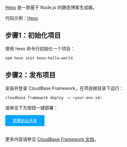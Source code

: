 [Hexo](https://hexo.io/) 是一款基于 Node.js 的静态博客生成器。

代码示例：[Hexo](https://github.com/TencentCloudBase/cloudbase-templates/tree/master/hexo)

## 步骤1：初始化项目

使用 hexo 命令行初始化一个项目：

```sh
npm hexo init hexo-hello-world
```

## 步骤2：发布项目

安装并登录 CloudBase Framework，在项目根目录下运行：

```sh
cloudbase framework deploy -e <your-env-id>
```

或单击下方按钮一键部署：

<div style="background-color:#00A4FF; width: 125px; height: 35px; line-height:35px; text-align:center;"><a href="https://console.cloud.tencent.com/tcb/env/index?action=CreateAndDeployCloudBaseProject&appUrl=https%3A%2F%2Fgithub.com%2FTencentCloudBase%2Fcloudbase-templates&workDir=hexo&branch=master" target="_blank"  style="color: white; font-size:13px;">部署到云开发</a></div><br>

更多内容请参见 [CloudBase Framework 文档](https://docs.cloudbase.net/framework/index.html)。


